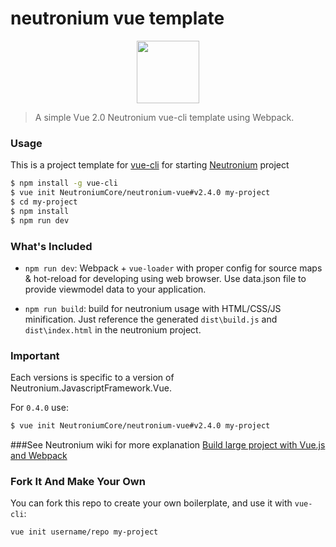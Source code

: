 # neutronium vue template
<p align="center"><img width="100"src="https://raw.githubusercontent.com/NeutroniumCore/neutronium-vue/master/template/src/assets/logo.png"></p>


> A simple Vue 2.0 Neutronium vue-cli template using Webpack. 

### Usage

This is a project template for [vue-cli](https://github.com/vuejs/vue-cli) for starting [Neutronium](https://github.com/NeutroniumCore/Neutronium) project

``` bash
$ npm install -g vue-cli
$ vue init NeutroniumCore/neutronium-vue#v2.4.0 my-project
$ cd my-project
$ npm install
$ npm run dev
```

### What's Included

- `npm run dev`: Webpack + `vue-loader` with proper config for source maps & hot-reload for developing using web browser. Use data.json file to provide viewmodel data to your application.

- `npm run build`: build for neutronium usage with HTML/CSS/JS minification. Just reference the generated `dist\build.js` and `dist\index.html` in the neutronium project.


### Important

Each versions is specific to a version of Neutronium.JavascriptFramework.Vue.

For `0.4.0` use:
``` bash
$ vue init NeutroniumCore/neutronium-vue#v2.4.0 my-project
```

###See Neutronium wiki for more explanation
[Build large project with Vue.js and Webpack
](https://github.com/NeutroniumCore/Neutronium/wiki/Build-large-project-with-Vue.js-and-Webpack)

### Fork It And Make Your Own

You can fork this repo to create your own boilerplate, and use it with `vue-cli`:

``` bash
vue init username/repo my-project
```
